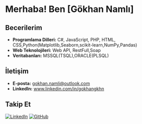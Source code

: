 # Merhaba! Ben [Gökhan Namlı]


## Becerilerim
- **Programlama Dilleri:** C#, JavaScript, PHP, HTML, CSS,Python(Matplotlib,Seaborn,scikit-learn,NumPy,Pandas)
- **Web Teknolojileri:** Web API, RestFull,Soap
- **Veritabanları:** MSSQL(TSQL),ORACLE(PLSQL)

## İletişim
- **E-posta:** gokhan.namli@outlook.com
- **LinkedIn:** www.linkedin.com/in/gokhangkhn

## Takip Et
[![LinkedIn](https://img.shields.io/badge/LinkedIn-%230077B5.svg?style=for-the-badge&logo=linkedin&logoColor=white)](https://www.linkedin.com/in/gokhangkhn)
[![GitHub](https://img.shields.io/badge/GitHub-%2312100E.svg?style=for-the-badge&logo=github&logoColor=white)](https://www.github.com/GokhanGKHN)

